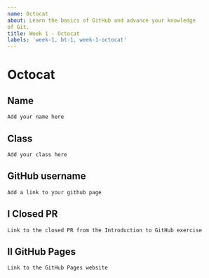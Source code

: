 ```yaml
---
name: Octocat
about: Learn the basics of GitHub and advance your knowledge
of Git.
title: Week 1 - Octocat
labels: 'week-1, bt-1, week-1-octocat'
---
```


# Octocat

## Name
`Add your name here`

## Class
`Add your class here`

## GitHub username
`Add a link to your github page`

## I Closed PR
`Link to the closed PR from the Introduction to GitHub exercise`

## II GitHub Pages
`Link to the GitHub Pages website`